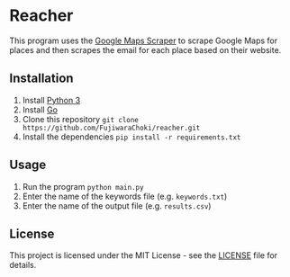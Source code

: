 # Reacher

This program uses the [Google Maps Scraper](https://github.com/gosom/google-maps-scraper) to scrape Google Maps for places and then scrapes the email for each place based on their website.

## Installation

1. Install [Python 3](https://www.python.org/downloads/)
2. Install [Go](https://golang.org/doc/install)
3. Clone this repository `git clone https://github.com/FujiwaraChoki/reacher.git`
4. Install the dependencies `pip install -r requirements.txt`

## Usage

1. Run the program `python main.py`
2. Enter the name of the keywords file (e.g. `keywords.txt`)
3. Enter the name of the output file (e.g. `results.csv`)

## License

This project is licensed under the MIT License - see the [LICENSE](LICENSE) file for details.